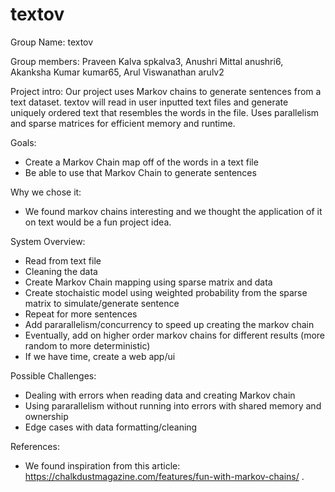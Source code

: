# textov
Group Name: textov

Group members: 
Praveen Kalva spkalva3,
Anushri Mittal anushri6,
Akanksha Kumar kumar65,
Arul Viswanathan arulv2

Project intro:
Our project uses Markov chains to generate sentences from a text dataset. textov will read in user inputted text files and generate uniquely ordered text that resembles the words in the file. Uses parallelism and sparse matrices for efficient memory and runtime.

Goals:
- Create a Markov Chain map off of the words in a text file
- Be able to use that Markov Chain to generate sentences 

Why we chose it:
- We found markov chains interesting and we thought the application of it on text would be a fun project idea.

System Overview:
- Read from text file
- Cleaning the data
- Create Markov Chain mapping using sparse matrix and data
- Create stochaistic model using weighted probability from the sparse matrix to simulate/generate sentence
- Repeat for more sentences
- Add pararallelism/concurrency to speed up creating the markov chain
- Eventually, add on higher order markov chains for different results (more random to more deterministic)
- If we have time, create a web app/ui 

Possible Challenges:
- Dealing with errors when reading data and creating Markov chain
- Using pararallelism without running into errors with shared memory and ownership
- Edge cases with data formatting/cleaning

References:
- We found inspiration from this article: https://chalkdustmagazine.com/features/fun-with-markov-chains/ .
